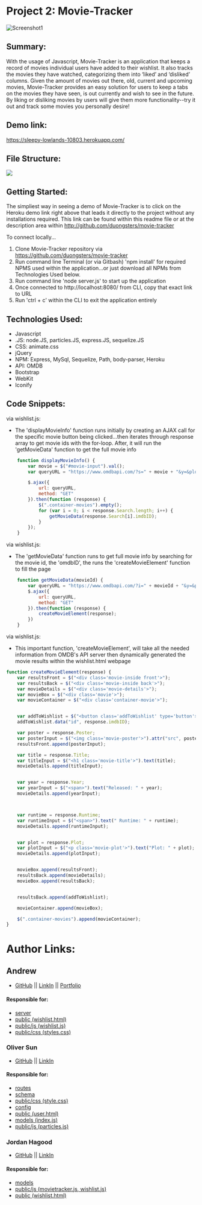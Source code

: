 # Project 2: Movie-Tracker

![Screenshot1](./public/images/gif.gif)

## Summary:
With the usage of Javascript, Movie-Tracker is an application that keeps a record of movies individual users have added to their wishlist. It also tracks the movies they have watched, categorizing them into ‘liked’ and ‘disliked’ columns. Given the amount of movies out there, old, current and upcoming movies, Movie-Tracker provides an easy solution for users to keep a tabs on the movies they have seen, is out currently and wish to see in the future. By liking or disliking movies by users will give them more functionality--try it out and track some movies you personally desire!

## Demo link:
https://sleepy-lowlands-10803.herokuapp.com/

## File Structure:
![](public/images/file-structure.png)

## Getting Started:
The simpliest way in seeing a demo of Movie-Tracker is to click on the Heroku demo link right above that leads it directly to the project without any installations required. This link can be found within this readme file or at the description area within http://github.com/duongsters/movie-tracker

To connect locally...
1) Clone Movie-Tracker repository via https://github.com/duongsters/movie-tracker
2) Run command line Terminal (or via Gitbash) 'npm install' for required NPMS used within the application...or just download all NPMs from Technologies Used below.
3) Run command line 'node server.js' to start up the application
4) Once connected to http://localhost:8080/ from CLI, copy that exact link to URL
5) Run 'ctrl + c' within the CLI to exit the application entirely


## Technologies Used:
- Javascript
- .JS: node.JS, particles.JS, express.JS, sequelize.JS
- CSS: animate.css
- jQuery
- NPM: Express, MySql, Sequelize, Path, body-parser, Heroku
- API: OMDB
- Bootstrap
- WebKit
- Iconify

## Code Snippets:
via wishlist.js:
* The 'displayMovieInfo' function runs initially by creating an AJAX call for the specific movie button being clicked...then iterates through response array to get movie ids with the for-loop. After, it will run the 'getMovieData' function to get the full movie info
```javascript
    function displayMovieInfo() {
        var movie = $("#movie-input").val();
        var queryURL = "https://www.omdbapi.com/?s=" + movie + "&y=&plot=short&apikey=9e558ee4";

        $.ajax({
            url: queryURL,
            method: "GET"
        }).then(function (response) {
            $(".container-movies").empty();
            for (var i = 0; i < response.Search.length; i++) {
                getMovieData(response.Search[i].imdbID);
            }
        });
    }
```
via wishlist.js:
* The 'getMovieData' function runs to get full movie info by searching for the movie id, the 'omdbID', the runs the 'createMovieElement' function to fill the page
```javascript
    function getMovieData(movieId) {
        var queryURL = "https://www.omdbapi.com/?i=" + movieId + "&y=&plot=short&apikey=9e558ee4"
        $.ajax({
            url: queryURL,
            method: "GET"
        }).then(function (response) {
            createMovieElement(response);
        })
    }
```

via wishlist.js:
* This important function, 'createMovieElement', will take all the needed information from OMDB's API server then dynamically generated the movie results within the wishlist.html webpage
```javascript
function createMovieElement(response) {
    var resultsFront = $("<div class='movie-inside front'>");
    var resultsBack = $("<div class='movie-inside back'>");
    var movieDetails = $("<div class='movie-details'>");
    var movieBox = $("<div class='movie'>");
    var movieContainer = $("<div class='container-movie'>");


    var addToWishlist = $("<button class='addToWishlist' type='button'>Add to Wishlist</button>");
    addToWishlist.data("id", response.imdbID);

    var poster = response.Poster;
    var posterInput = $("<img class='movie-poster'>").attr("src", poster);
    resultsFront.append(posterInput);

    var title = response.Title;
    var titleInput = $("<h1 class='movie-title'>").text(title);
    movieDetails.append(titleInput);


    var year = response.Year;
    var yearInput = $("<span>").text("Released: " + year);
    movieDetails.append(yearInput);



    var runtime = response.Runtime;
    var runtimeInput = $("<span>").text(" Runtime: " + runtime);
    movieDetails.append(runtimeInput);


    var plot = response.Plot;
    var plotInput = $("<p class='movie-plot'>").text("Plot: " + plot);
    movieDetails.append(plotInput);


    movieBox.append(resultsFront);
    resultsBack.append(movieDetails);
    movieBox.append(resultsBack);


    resultsBack.append(addToWishlist);

    movieContainer.append(movieBox);

    $(".container-movies").append(movieContainer);
}
```

# Author Links:

## Andrew
- [GitHub](https://github.com/duongsters) ||
 [LinkIn](https://www.linkedin.com/in/theandrewduong/) ||
 [Portfolio](https://www.duongsters.github.io/updated-portfolio/)

#### Responsible for:
- [server](https://github.com/duongsters/movie-tracker/blob/master/server.js)
- [public (wishlist.html)](https://github.com/duongsters/movie-tracker/blob/master/server.js)
- [public/js (wishlist.js)](https://github.com/duongsters/movie-tracker/blob/master/public/js/wishlist.js)
- [public/css (styles.css)](https://github.com/duongsters/movie-tracker/blob/master/public/css/styles.css)

### Oliver Sun
- [GitHub](https://github.com/Olisun?tab=repositories) ||
 [LinkIn](https://www.linkedin.com/in/oliver-sun-4b6baba/)
#### Responsible for: 
- [routes](https://github.com/duongsters/movie-tracker/tree/master/routes)
- [schema](https://github.com/duongsters/movie-tracker/tree/master/schema)
- [public/css (style.css)](https://github.com/duongsters/movie-tracker/blob/master/public/css/style.css)
- [config](https://github.com/duongsters/movie-tracker/tree/master/config)
- [public (user.html)](https://github.com/duongsters/movie-tracker/blob/master/public/user.html)
- [models (index.js)](https://github.com/duongsters/movie-tracker/blob/master/models/index.js)
- [public/js (particles.js)](https://github.com/duongsters/movie-tracker/blob/master/public/js/particles.js)


### Jordan Hagood
- [GitHub](https://github.com/hagoodj) ||
 [LinkIn](https://www.linkedin.com/in/jordan-hagood-7b306410b/)
#### Responsible for:
- [models](https://github.com/duongsters/movie-tracker/tree/master/models)
- [public/js (movietracker.js, wishlist.js)](https://github.com/duongsters/movie-tracker/tree/master/public/js)
- [public (wishlist.html)](https://github.com/duongsters/movie-tracker/blob/master/public/wishlist.html)

